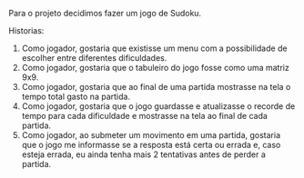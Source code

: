 Para o projeto decidimos fazer um jogo de Sudoku.

Historias:
1. Como jogador, gostaria que existisse um menu com a possibilidade de escolher entre diferentes dificuldades.
2. Como jogador, gostaria que o tabuleiro do jogo fosse como uma matriz 9x9.
3. Como jogador, gostaria que ao final de uma partida mostrasse na tela o tempo total gasto na partida.
4. Como jogador, gostaria que o jogo guardasse e atualizasse o recorde de tempo para cada dificuldade e mostrasse na tela ao final de cada partida.
5. Como jogador, ao submeter um movimento em uma partida, gostaria que o jogo me informasse se a resposta está certa ou errada e, caso esteja errada, eu ainda tenha mais 2 tentativas antes de perder a partida.
